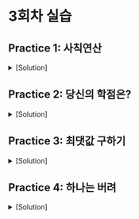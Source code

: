 # 3회차 실습

## Practice 1: 사칙연산

<details>
<summary>[Solution]</summary>

<details>
<summary>if</summary>

```C
#include <stdio.h>

int main() {
int operand1, operand2;
char operator;

    printf("수식 입력: ");
    scanf("%d %c %d", &operand1, &operator, &operand2);

    if (operator == '+') {
        printf("결과: %d\n", operand1 + operand2);
    }
    else if (operator == '-') {
        printf("결과: %d\n", operand1 - operand2);
    }
    else if (operator == '*') {
        printf("결과: %d\n", operand1 * operand2);
    }
    else if (operator == '/') {
        printf("결과: %d\n", operand1 / operand2);
    }
    else {
        printf("올바른 연산자를 입력해주세요\n");
    }

    return 0;

}
```

</details>

<details>
<summary>switch</summary>

```C
#include <stdio.h>

int main() {
    int operand1, operand2;
    char operator;

    printf("수식 입력: ");
    scanf("%d %c %d", &operand1, &operator, &operand2);

    switch (operator) {
        case '+':
            printf("결과: %d\n", operand1 + operand2); break;
        case '-':
            printf("결과: %d\n", operand1 - operand2); break;
        case '*':
            printf("결과: %d\n", operand1 * operand2); break;
        case '/':
            printf("결과: %d\n", operand1 / operand2); break;
        default:
            printf("올바른 연산자를 입력해주세요\n");
    }

    return 0;
}
```

</details>

</details>

## Practice 2: 당신의 학점은?

<details>
<summary>[Solution]</summary>

<details>
<summary>if</summary>

```C
#include <stdio.h>

int main() {
    int score;

    scanf("%d", &score);

    if (score >= 90) {
        printf("학점: A\n");
    }
    else if (score >= 80) {
        printf("학점: B\n");
    }
    else if (score >= 70) {
        printf("학점: C\n");
    }
    else if (score >= 60) {
        printf("학점: D\n");
    }
    else {
        printf("학점: F\n");
    }

    return 0;
}
```

</details>

<details>
<summary>switch</summary>

```C
#include <stdio.h>

int main() {
    int score;

    scanf("%d", &score);

    switch (score / 10) {
        case 10:
        case 9:
            printf("학점: A\n"); break;
        case 8:
            printf("학점: B\n"); break;
        case 7:
            printf("학점: C\n"); break;
        case 6:
            printf("학점: D\n"); break;
        default:
            printf("학점: F\n");
    }

    return 0;
}
```

</details>

</details>

## Practice 3: 최댓값 구하기

<details>
<summary>[Solution]</summary>

<details>
<summary>nested if</summary>

```C
#include <stdio.h>

int main() {
    int num1, num2, num3;

    printf("세 정수: ");
    scanf("%d %d %d", &num1, &num2, &num3);

    if (num1 > num2) {
        if (num1 > num3) {
            printf("가장 큰 수: %d\n", num1);
        }
        else {
            printf("가장 큰 수: %d\n", num3);
        }
    }
    else {
        if (num2 > num3) {
            printf("가장 큰 수: %d\n", num2);
        } else {
            printf("가장 큰 수: %d\n", num3);
        }
    }

    return 0;
}
```

</details>

<details>
<summary>삼항연산자</summary>

```C
#include <stdio.h>

int main() {
    int num1, num2, num3;
    int max;

    printf("세 정수: ");
    scanf("%d %d %d", &num1, &num2, &num3);

    max = (num1 > num2) ? num1 : num2;
    max = (max > num3) ? max : num3;

    printf("가장 큰 수: %d\n", max);

    return 0;
}
```

</details>

</details>

## Practice 4: 하나는 버려

<details>
<summary>[Solution]</summary>

<details>
<summary>Sol.1</summary>

```C
#include <stdio.h>

int main() {
    int number;
    int q, w, e, r;
    int a, s, d, f;
    int max;

    printf("숫자 입력: ");
    scanf("%d", &number);

    q = number / 1000;
    w = (number / 100) % 10;
    e = (number / 10) % 10;
    r = number % 10;

    a = w * 100 + e * 10 + r;
    s = q * 100 + e * 10 + r;
    d = q * 100 + w * 10 + r;
    f = q * 100 + w * 10 + e;

    max = (a > s) ? a : s;
    max = (max > d) ? max : d;
    max = (max > f) ? max : f;

    printf("가장 큰 수: %d", max);

    return 0;
}
```

</details>

<details>
<summary>Sol.2</summary>

```C
#include <stdio.h>

int main() {
    int q, w, e, r;
    int a, s, d, f;
    int max;

    printf("숫자 입력: ");
    scanf("%1d%1d%1d%1d", &q, &w, &e, &r);

    a = w * 100 + e * 10 + r;
    s = q * 100 + e * 10 + r;
    d = q * 100 + w * 10 + r;
    f = q * 100 + w * 10 + e;

    max = (a > s) ? a : s;
    max = (max > d) ? max : d;
    max = (max > f) ? max : f;

    printf("가장 큰 수: %d", max);

    return 0;
}
```

</details>

</details>

